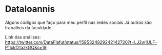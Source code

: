 # DataIoannis

Alguns códigos que faço para meu perfil nas redes sociais
Já outros são trabalhos da faculdade.

Link das análises: https://twitter.com/DataFlafut/status/1585324829242142720?t=LJ2w1ULF-P1IxkfztazkGQ&s=19

